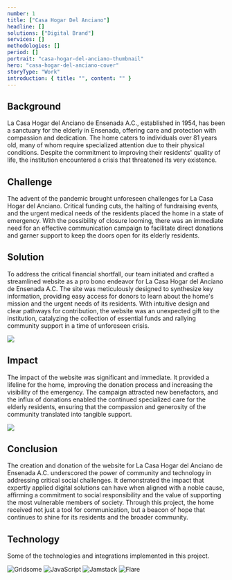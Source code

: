 ```yaml
---
number: 1
title: ["Casa Hogar Del Anciano"]
headline: []
solutions: ["Digital Brand"]
services: []
methodologies: []
period: []
portrait: "casa-hogar-del-anciano-thumbnail"
hero: "casa-hogar-del-anciano-cover"
storyType: "Work"
introduction: { title: "", content: "" }
---
```


## Background

La Casa Hogar del Anciano de Ensenada A.C., established in 1954, has been a sanctuary for the elderly in Ensenada, offering care and protection with compassion and dedication. The home caters to individuals over 81 years old, many of whom require specialized attention due to their physical conditions. Despite the commitment to improving their residents' quality of life, the institution encountered a crisis that threatened its very existence.

## Challenge

The advent of the pandemic brought unforeseen challenges for La Casa Hogar del Anciano. Critical funding cuts, the halting of fundraising events, and the urgent medical needs of the residents placed the home in a state of emergency. With the possibility of closure looming, there was an immediate need for an effective communication campaign to facilitate direct donations and garner support to keep the doors open for its elderly residents.

## Solution

To address the critical financial shortfall, our team initiated and crafted a streamlined website as a pro bono endeavor for La Casa Hogar del Anciano de Ensenada A.C. The site was meticulously designed to synthesize key information, providing easy access for donors to learn about the home's mission and the urgent needs of its residents. With intuitive design and clear pathways for contribution, the website was an unexpected gift to the institution, catalyzing the collection of essential funds and rallying community support in a time of unforeseen crisis.

![](/work/casa-hogar-del-anciano-figure-1.jpg)

## Impact

The impact of the website was significant and immediate. It provided a lifeline for the home, improving the donation process and increasing the visibility of the emergency. The campaign attracted new benefactors, and the influx of donations enabled the continued specialized care for the elderly residents, ensuring that the compassion and generosity of the community translated into tangible support.

![](/work/casa-hogar-del-anciano-figure-2.jpg)

## Conclusion

The creation and donation of the website for La Casa Hogar del Anciano de Ensenada A.C. underscored the power of community and technology in addressing critical social challenges. It demonstrated the impact that expertly applied digital solutions can have when aligned with a noble cause, affirming a commitment to social responsibility and the value of supporting the most vulnerable members of society. Through this project, the home received not just a tool for communication, but a beacon of hope that continues to shine for its residents and the broader community.

## Technology

Some of the technologies and integrations implemented in this project.

<div class="story_story__mainContent__technologies__v5XXm">
  <div class="story_story__mainContent__technologies__images__6NSg5">
    <div>
      <img loading="lazy" src="/technologies/gridsome.svg" alt="Gridsome"/>
      <img loading="lazy" src="/technologies/javascript.svg" alt="JavaScript"/>
      <img loading="lazy" src="/technologies/jamstack.svg" alt="Jamstack"/>
      <img loading="lazy" src="/technologies/flare.svg" alt="Flare"/>
    </div>
  </div>
</div>